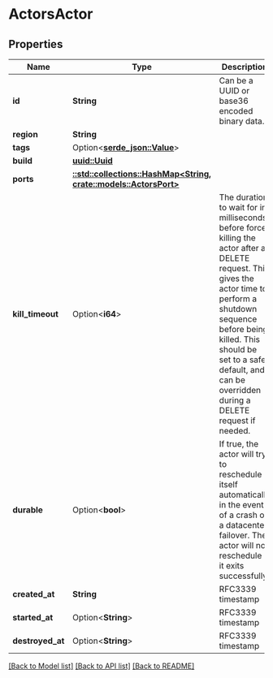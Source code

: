 # ActorsActor

## Properties

Name | Type | Description | Notes
------------ | ------------- | ------------- | -------------
**id** | **String** | Can be a UUID or base36 encoded binary data. | 
**region** | **String** |  | 
**tags** | Option<[**serde_json::Value**](.md)> |  | 
**build** | [**uuid::Uuid**](uuid::Uuid.md) |  | 
**ports** | [**::std::collections::HashMap<String, crate::models::ActorsPort>**](ActorsPort.md) |  | 
**kill_timeout** | Option<**i64**> | The duration to wait for in milliseconds before force killing the actor after a DELETE request. This gives the actor time to perform a shutdown sequence before being killed. This should be set to a safe default, and can be overridden during a DELETE request if needed. | [optional]
**durable** | Option<**bool**> | If true, the actor will try to reschedule itself automatically in the event of a crash or a datacenter failover. The actor will not reschedule if it exits successfully. | [optional]
**created_at** | **String** | RFC3339 timestamp | 
**started_at** | Option<**String**> | RFC3339 timestamp | [optional]
**destroyed_at** | Option<**String**> | RFC3339 timestamp | [optional]

[[Back to Model list]](../README.md#documentation-for-models) [[Back to API list]](../README.md#documentation-for-api-endpoints) [[Back to README]](../README.md)


